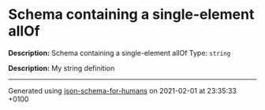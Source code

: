 # Schema containing a single-element allOf

**Description:** Schema containing a single-element allOf
            Type: `string`

**Description:** My string definition

----------------------------------------------------------------------------------------------------------------------------
Generated using [json-schema-for-humans](https://github.com/coveooss/json-schema-for-humans) on 2021-02-01 at 23:35:33 +0100